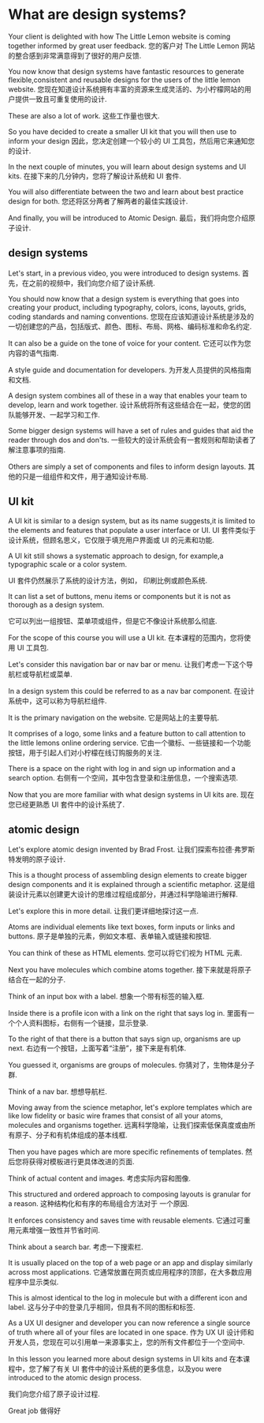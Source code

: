 # What are design systems? 

Your client is delighted with how The Little Lemon website is coming together informed by great user feedback.
您的客户对 The Little Lemon 网站的整合感到非常满意得到了很好的用户反馈.

You now know that design systems have fantastic resources to generate flexible,consistent and reusable designs for the users of the little lemon website.
您现在知道设计系统拥有丰富的资源来生成灵活的、为小柠檬网站的用户提供一致且可重复使用的设计.

These are also a lot of work.
这些工作量也很大.

So you have decided to create a smaller UI kit that you will then use to inform your design
因此，您决定创建一个较小的 UI 工具包，然后用它来通知您的设计.

In the next couple of minutes, you will learn about design systems and UI kits.
在接下来的几分钟内，您将了解设计系统和 UI 套件.

You will also differentiate between the two and learn about best practice design for both.
您还将区分两者了解两者的最佳实践设计.

And finally, you will be introduced to Atomic Design.
最后，我们将向您介绍原子设计.

## design systems

Let's start, in a previous video, you were introduced to design systems.
首先，在之前的视频中，我们向您介绍了设计系统.

You should now know that a design system is everything that goes into creating your product, including typography, colors, icons, layouts, grids, coding standards and naming conventions.
您现在应该知道设计系统是涉及的一切创建您的产品，包括版式、颜色、图标、布局、网格、编码标准和命名约定.

It can also be a guide on the tone of voice for your content.
它还可以作为您内容的语气指南.

A style guide and documentation for developers.
为开发人员提供的风格指南和文档.

A design system combines all of these in a way that enables your team to develop, learn and work together.
设计系统将所有这些结合在一起，使您的团队能够开发、一起学习和工作.

Some bigger design systems will have a set of rules and guides that aid the reader through dos and don'ts.
一些较大的设计系统会有一套规则和帮助读者了解注意事项的指南.

Others are simply a set of components and files to inform design layouts.
其他的只是一组组件和文件，用于通知设计布局.

## UI kit
A UI kit is similar to a design system, but as its name suggests,it is limited to the elements and features that populate a user interface or UI.
UI 套件类似于设计系统，但顾名思义，它仅限于填充用户界面或 UI 的元素和功能.

A UI kit still shows a systematic approach to design, for example,a typographic scale or a color system.

UI 套件仍然展示了系统的设计方法，例如， 印刷比例或颜色系统.

It can list a set of buttons, menu items or components but it is not as thorough as a design system.

它可以列出一组按钮、菜单项或组件，但是它不像设计系统那么彻底.

For the scope of this course you will use a UI kit.
在本课程的范围内，您将使用 UI 工具包.

Let's consider this navigation bar or nav bar or menu.
让我们考虑一下这个导航栏或导航栏或菜单.

In a design system this could be referred to as a nav bar component.
在设计系统中，这可以称为导航栏组件.

It is the primary navigation on the website.
它是网站上的主要导航.

It comprises of a logo, some links and a feature button to call attention to the little lemons online ordering service.
它由一个徽标、一些链接和一个功能按钮，用于引起人们对小柠檬在线订购服务的关注.

There is a space on the right with log in and sign up information and a search option.
右侧有一个空间，其中包含登录和注册信息，一个搜索选项.

Now that you are more familiar with what design systems in UI kits are.
现在您已经更熟悉 UI 套件中的设计系统了.

## atomic design 

Let's explore atomic design invented by Brad Frost.
让我们探索布拉德·弗罗斯特发明的原子设计.

This is a thought process of assembling design elements to create bigger design
components and it is explained through a scientific metaphor.
这是组装设计元素以创建更大设计的思维过程组成部分，并通过科学隐喻进行解释.

Let's explore this in more detail.
让我们更详细地探讨这一点.

Atoms are individual elements like text boxes, form inputs or links and buttons.
原子是单独的元素，例如文本框、表单输入或链接和按钮.

You can think of these as HTML elements.
您可以将它们视为 HTML 元素.

Next you have molecules which combine atoms together.
接下来就是将原子结合在一起的分子.

Think of an input box with a label.
想象一个带有标签的输入框.

Inside there is a profile icon with a link on the right that says log in.
里面有一个个人资料图标，右侧有一个链接，显示登录.

To the right of that there is a button that says sign up, organisms are up next.
右边有一个按钮，上面写着“注册”，接下来是有机体.

You guessed it, organisms are groups of molecules.
你猜对了，生物体是分子群.

Think of a nav bar.
想想导航栏.

Moving away from the science metaphor, let's explore templates which are like low fidelity or basic wire frames that consist of all your atoms, molecules and organisms together.
远离科学隐喻，让我们探索低保真度或由所有原子、分子和有机体组成的基本线框.

Then you have pages which are more specific refinements of templates.
然后您将获得对模板进行更具体改进的页面.

Think of actual content and images.
考虑实际内容和图像.

This structured and ordered approach to composing layouts is granular for a reason.
这种结构化和有序的布局组合方法对于  一个原因.

It enforces consistency and saves time with reusable elements.
它通过可重用元素增强一致性并节省时间.

Think about a search bar.
考虑一下搜索栏.

It is usually placed on the top of a web page or an app and
display similarly across most applications.
它通常放置在网页或应用程序的顶部，在大多数应用程序中显示类似.

This is almost identical to the log in molecule but with a different icon and label.
这与分子中的登录几乎相同，但具有不同的图标和标签.

As a UX UI designer and developer you can now reference a single source of truth where all of your files are located in one space.
作为 UX UI 设计师和开发人员，您现在可以引用单一来源事实上，您的所有文件都位于一个空间中.

In this lesson you learned more about design systems in UI kits and
在本课程中，您了解了有关 UI 套件中的设计系统的更多信息，以及you were introduced to the atomic design process.


我们向您介绍了原子设计过程.

Great job  做得好